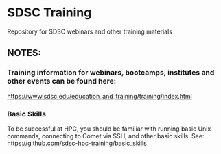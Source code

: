 # SDSC Training

Repository for SDSC webinars and other training materials

## NOTES:
### Training information for webinars, bootcamps, institutes and other events can be found here:
https://www.sdsc.edu/education_and_training/training/index.html

### Basic Skills
To be successful at HPC, you should be familiar with running basic Unix commands, connecting to Comet via SSH, and other basic skills. See:
https://github.com/sdsc-hpc-training/basic_skills




